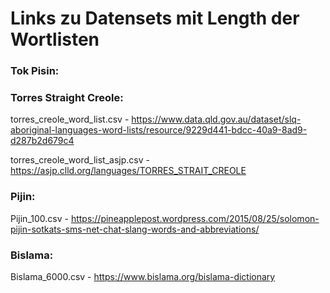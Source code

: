 
# Links zu Datensets mit Length der Wortlisten 

### Tok Pisin: 


### Torres Straight Creole:
torres_creole_word_list.csv - https://www.data.qld.gov.au/dataset/slq-aboriginal-languages-word-lists/resource/9229d441-bdcc-40a9-8ad9-d287b2d679c4

torres_creole_word_list_asjp.csv - https://asjp.clld.org/languages/TORRES_STRAIT_CREOLE

### Pijin:  

Pijin_100.csv - https://pineapplepost.wordpress.com/2015/08/25/solomon-pijin-sotkats-sms-net-chat-slang-words-and-abbreviations/


### Bislama:
Bislama_6000.csv - https://www.bislama.org/bislama-dictionary

